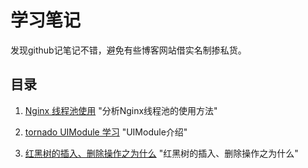 学习笔记
========


发现github记笔记不错，避免有些博客网站借实名制掺私货。


## 目录

1. [Nginx 线程池使用](nginx_thread_pool_usage/README.md) "分析Nginx线程池的使用方法"

2. [tornado UIModule 学习](tornado_uimodule_test/tornado_uimodule.md) "UIModule介绍"

3. [红黑树的插入、删除操作之为什么](rbtree_insertion_deletion_why/rbtree_insertion_deletion_why.pdf) "红黑树的插入、删除操作之为什么"

